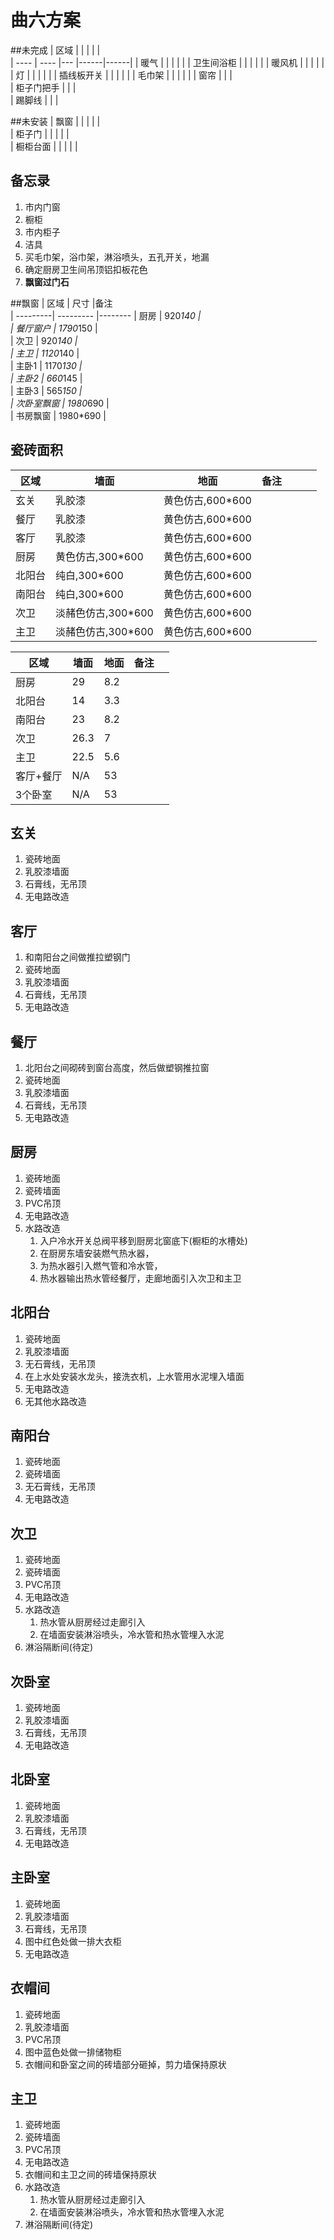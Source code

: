 # 曲六方案

##未完成
|  区域     |   |  |   |       |   
| ----     | ---- |---  |------|------|
| 暖气    |    |  |      |     |
| 卫生间浴柜  | |  |      |       |
| 暖风机  | |  |      |       |
| 灯  | |  |      |       |
| 插线板开关  | |  |      |       |
| 毛巾架    |  |  |      |        |
| 窗帘   |  |  |   
| 柜子门把手 |  |  |   
| 踢脚线 |  |  |   

##未安装
| 飘窗      |    |  |      |     |  
| 柜子门    |    |  |      |     |     
| 橱柜台面   | |   |      |      |


## 备忘录
1. 市内门窗
1. 橱柜
1. 市内柜子
1. 洁具
1. 买毛巾架，浴巾架，淋浴喷头，五孔开关，地漏
1. 确定厨房卫生间吊顶铝扣板花色
1. **飘窗过门石**


##飘窗
|  区域     |  尺寸     |备注  
| ---------| --------- |--------
| 厨房      | 920*140   |      
| 餐厅窗户   | 1790*150  |        
| 次卫      | 920*140   |     
| 主卫      | 1120*140  |      
| 主卧1     | 1170*130  |      
| 主卧2     | 660*145   |      
| 主卧3     | 565*150   |      
| 次卧室飘窗 | 1980*690  |      
| 书房飘窗   | 1980*690  |      






## 瓷砖面积
|  区域|  墙面              |  地面           |备注|       |       |      |
| ---- | ----              |-----           |------|-------|-------|-------|
| 玄关  | 乳胶漆            | 黄色仿古,600*600  |      |       |       |       |
| 餐厅  | 乳胶漆            | 黄色仿古,600*600  |      |       |       |       |
| 客厅  | 乳胶漆            | 黄色仿古,600*600  |      |       |       |       |
| 厨房  | 黄色仿古,300*600  | 黄色仿古,600*600  |      |       |       |       |
| 北阳台| 纯白,300*600      | 黄色仿古,600*600  |      |       |       |       |
| 南阳台| 纯白,300*600      | 黄色仿古,600*600  |      |       |       |       |
| 次卫 | 淡赭色仿古,300*600  | 黄色仿古,600*600  |      |       |       |       |
| 主卫 | 淡赭色仿古,300*600  | 黄色仿古,600*600  |      |       |       |       |

|  区域     |  墙面  | 地面 |备注|       |   
| ----     | ---- |---  |------|------|
| 厨房      | 29   |8.2  |      |     |  
| 北阳台    | 14   |3.3  |      |     |     
| 南阳台    | 23   |8.2  |      |     |
| 次卫      | 26.3|7    |      |      |
| 主卫      | 22.5|5.6  |      |       |
| 客厅+餐厅  | N/A |53  |      |        |
| 3个卧室   | N/A |53  |      |        |

## 玄关
1. 瓷砖地面
1. 乳胶漆墙面
1. 石膏线，无吊顶
1. 无电路改造

## 客厅
1. 和南阳台之间做推拉塑钢门
1. 瓷砖地面
1. 乳胶漆墙面
1. 石膏线，无吊顶
1. 无电路改造

## 餐厅
1. 北阳台之间砌砖到窗台高度，然后做塑钢推拉窗
1. 瓷砖地面
1. 乳胶漆墙面
1. 石膏线，无吊顶
1. 无电路改造


## 厨房
1. 瓷砖地面
1. 瓷砖墙面
1. PVC吊顶
1. 无电路改造
1. 水路改造
    1. 入户冷水开关总阀平移到厨房北窗底下(橱柜的水槽处)
    1. 在厨房东墙安装燃气热水器，
    1. 为热水器引入燃气管和冷水管，
    1. 热水器输出热水管经餐厅，走廊地面引入次卫和主卫

## 北阳台
1. 瓷砖地面
1. 乳胶漆墙面
1. 无石膏线，无吊顶
1. 在上水处安装水龙头，接洗衣机，上水管用水泥埋入墙面
1. 无电路改造
1. 无其他水路改造

## 南阳台
1. 瓷砖地面
1. 瓷砖墙面
1. 无石膏线，无吊顶
1. 无电路改造

## 次卫
1. 瓷砖地面
1. 瓷砖墙面
1. PVC吊顶
1. 无电路改造
1. 水路改造
    1. 热水管从厨房经过走廊引入
    1. 在墙面安装淋浴喷头，冷水管和热水管埋入水泥
1. 淋浴隔断间(待定)

## 次卧室
1. 瓷砖地面
1. 乳胶漆墙面
1. 石膏线，无吊顶
1. 无电路改造

## 北卧室
1. 瓷砖地面
1. 乳胶漆墙面
1. 石膏线，无吊顶
1. 无电路改造

## 主卧室
1. 瓷砖地面
1. 乳胶漆墙面
1. 石膏线，无吊顶
1. 图中红色处做一排大衣柜
1. 无电路改造

## 衣帽间
1. 瓷砖地面
1. 乳胶漆墙面
1. PVC吊顶
1. 图中蓝色处做一排储物柜
1. 衣帽间和卧室之间的砖墙部分砸掉，剪力墙保持原状

## 主卫
1. 瓷砖地面
1. 瓷砖墙面
1. PVC吊顶
1. 无电路改造
1. 衣帽间和主卫之间的砖墙保持原状
1. 水路改造
    1. 热水管从厨房经过走廊引入
    1. 在墙面安装淋浴喷头，冷水管和热水管埋入水泥
1. 淋浴隔断间(待定)


